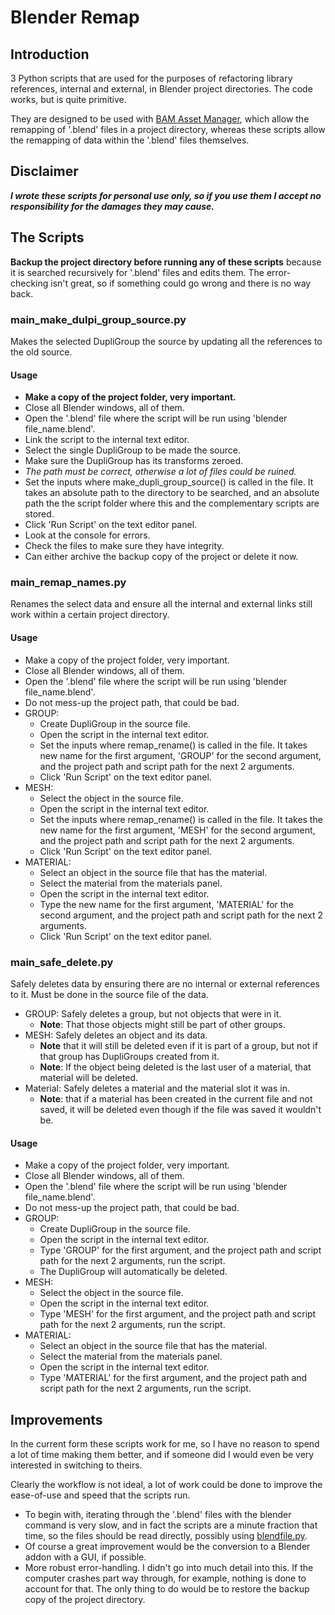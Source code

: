 <!-- 2018_05_11_17_52_31 -->

# Blender Remap

## Introduction

3 Python scripts that are used for the purposes of refactoring library references, internal and external, in Blender project directories. The code works, but is quite primitive.

They are designed to be used with [BAM Asset Manager](https://docs.blender.org/manual/en/dev/pipeline/bam.html), which allow the remapping of '.blend' files in a project directory, whereas these scripts allow the remapping of data within the '.blend' files themselves.

## Disclaimer

***I wrote these scripts for personal use only, so if you use them I accept no responsibility for the damages they may cause.***

## The Scripts

**Backup the project directory before running any of these scripts** because it is searched recursively for '.blend' files and edits them. The error-checking isn't great, so if something could go wrong and there is no way back.

### main_make_dulpi_group_source.py

Makes the selected DupliGroup the source by updating all the references to the old source.

#### Usage

- **Make a copy of the project folder, very important.**
- Close all Blender windows, all of them.
- Open the '.blend' file where the script will be run using 'blender file_name.blend'.
- Link the script to the internal text editor.
- Select the single DupliGroup to be made the source.
- Make sure the DupliGroup has its transforms zeroed.
- *The path must be correct, otherwise a lot of files could be ruined.*
- Set the inputs where make_dupli_group_source() is called in the file. It takes an absolute path to the directory to be searched, and an absolute path the the script folder where this and the complementary scripts are stored.
- Click 'Run Script' on the text editor panel.
- Look at the console for errors.
- Check the files to make sure they have integrity.
- Can either archive the backup copy of the project or delete it now.

### main_remap_names.py

Renames the select data and ensure all the internal and external links still work within a certain project directory.

#### Usage

- Make a copy of the project folder, very important.
- Close all Blender windows, all of them.
- Open the '.blend' file where the script will be run using 'blender file_name.blend'.
- Do not mess-up the project path, that could be bad.
- GROUP:
    - Create DupliGroup in the source file.
    - Open the script in the internal text editor.
    - Set the inputs where remap_rename() is called in the file. It takes new name for the first argument, 'GROUP' for the second argument, and the project path and script path for the next 2 arguments.
    - Click 'Run Script' on the text editor panel.
- MESH:
    - Select the object in the source file.
    - Open the script in the internal text editor.
    - Set the inputs where remap_rename() is called in the file. It takes the new name for the first argument, 'MESH' for the second argument, and the project path and script path for the next 2 arguments.
    - Click 'Run Script' on the text editor panel.
- MATERIAL:
    - Select an object in the source file that has the material.
    - Select the material from the materials panel.
    - Open the script in the internal text editor.
    - Type the new name for the first argument, 'MATERIAL' for the second argument, and the project path and script path for the next 2 arguments.
    - Click 'Run Script' on the text editor panel.

### main_safe_delete.py

Safely deletes data by ensuring there are no internal or external references to it. Must be done in the source file of the data.

- GROUP: Safely deletes a group, but not objects that were in it.
    - **Note**: That those objects might still be part of other groups.
- MESH: Safely deletes an object and its data.
    - **Note** that it will still be deleted even if it is part of a group, but not if that group has DupliGroups created from it.
    - **Note**: If the object being deleted is the last user of a material, that material will be deleted.
- Material: Safely deletes a material and the material slot it was in.
    - **Note**: that if a material has been created in the current file and not saved, it will be deleted even though if the file was saved it wouldn't be.

#### Usage

- Make a copy of the project folder, very important.
- Close all Blender windows, all of them.
- Open the '.blend' file where the script will be run using 'blender file_name.blend'.
- Do not mess-up the project path, that could be bad.
- GROUP:
    - Create DupliGroup in the source file.
    - Open the script in the internal text editor.
    - Type 'GROUP' for the first argument, and the project path and script path for the next 2 arguments, run the script.
    - The DupliGroup will automatically be deleted.
- MESH:
    - Select the object in the source file.
    - Open the script in the internal text editor.
    - Type 'MESH' for the first argument, and the project path and script path for the next 2 arguments, run the script.
- MATERIAL:
    - Select an object in the source file that has the material.
    - Select the material from the materials panel.
    - Open the script in the internal text editor.
    - Type 'MATERIAL' for the first argument, and the project path and script path for the next 2 arguments, run the script.

## Improvements

In the current form these scripts work for me, so I have no reason to spend a lot of time making them better, and if someone did I would even be very interested in switching to theirs.

Clearly the workflow is not ideal, a lot of work could be done to improve the ease-of-use and speed that the scripts run.

- To begin with, iterating through the '.blend' files with the blender command is very slow, and in fact the scripts are a minute fraction that time, so the files should be read directly, possibly using [blendfile.py](https://github.com/scorpion81/blender-addons/blob/master/io_blend_utils/blend/blendfile.py).
- Of course a great improvement would be the conversion to a Blender addon with a GUI, if possible.
- More robust error-handling. I didn't go into much detail into this. If the computer crashes part way through, for example, nothing is done to account for that. The only thing to do would be to restore the backup copy of the project directory.
